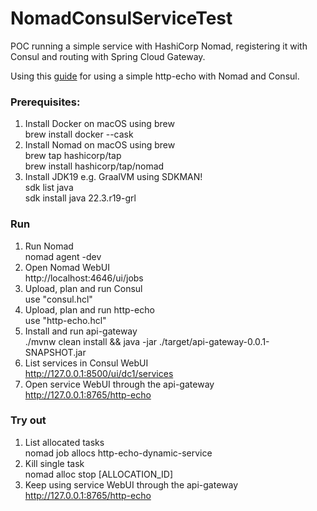 # NomadConsulServiceTest
POC running a simple service with HashiCorp Nomad, registering it with Consul and routing with Spring Cloud Gateway.

Using this [guide](https://medium.com/hashicorp-engineering/hashicorp-nomad-from-zero-to-wow-1615345aa539) for using a simple http-echo with Nomad and Consul.

### Prerequisites:
1. Install Docker on macOS using brew  
  brew install docker --cask
2. Install Nomad on macOS using brew  
  brew tap hashicorp/tap  
  brew install hashicorp/tap/nomad
3. Install JDK19 e.g. GraalVM using SDKMAN!  
  sdk list java  
  sdk install java 22.3.r19-grl

### Run
1. Run Nomad  
  nomad agent -dev
2. Open Nomad WebUI  
  http://localhost:4646/ui/jobs
3. Upload, plan and run Consul  
  use "consul.hcl"
4. Upload, plan and run http-echo  
  use "http-echo.hcl"
5. Install and run api-gateway  
  ./mvnw clean install && java -jar ./target/api-gateway-0.0.1-SNAPSHOT.jar 
7. List services in Consul WebUI  
  http://127.0.0.1:8500/ui/dc1/services
8. Open service WebUI through the api-gateway  
  http://127.0.0.1:8765/http-echo
  
### Try out
1. List allocated tasks  
  nomad job allocs http-echo-dynamic-service
2. Kill single task  
  nomad alloc stop [ALLOCATION_ID]
3. Keep using service WebUI through the api-gateway  
  http://127.0.0.1:8765/http-echo
